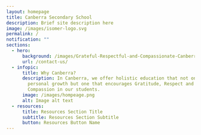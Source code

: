 ```yaml
---
layout: homepage
title: Canberra Secondary School
description: Brief site description here
image: /images/isomer-logo.svg
permalink: /
notification: ""
sections:
  - hero:
      background: /images/Grateful-Respectful-and-Compassionate-Canberrans.jpg
      url: /contact-us/
  - infopic:
      title: Why Canberra?
      description: In Canberra, we offer holistic education that not only focuses on
        personal growth but one that encourages Gratitude, Respect and
        Compassion in our students.
      image: /images/hompeage.png
      alt: Image alt text
  - resources:
      title: Resources Section Title
      subtitle: Resources Section Subtitle
      button: Resources Button Name
---
```

